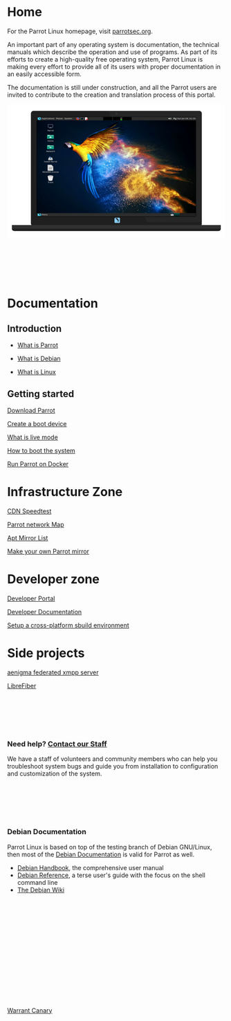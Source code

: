 # Home

For the Parrot Linux homepage, visit [parrotsec.org](https://parrotsec.org).

An important part of any operating system is documentation, the technical manuals which describe the operation and use of programs. As part of its efforts to create a high-quality free operating system, Parrot Linux is making every effort to provide all of its users with proper documentation in an easily accessible form.

The documentation is still under construction, and all the Parrot users are invited to contribute to the creation and translation process of this portal.


![screenshot](img/screenshot.png)

&nbsp;


&nbsp;


&nbsp;


# Documentation

## Introduction

- [What is Parrot](intro/what-is-parrot.md)

- [What is Debian](intro/what-is-debian.md)

- [What is Linux](intro/what-is-linux.md)

## Getting started

[Download Parrot](getting-started/download.md)

[Create a boot device](getting-started/create-boot-device.md)

[What is live mode](getting-started/what-is-live-mode.md)

[How to boot the system](getting-started/how-to-boot.md)

[Run Parrot on Docker](getting-started/parrot-on-docker.md)


# Infrastructure Zone

[CDN Speedtest](https://deb.parrotsec.org/speedtest)

[Parrot network Map](weathermap.md)

[Apt Mirror List](mirror-list.md)

[Make your own Parrot mirror](https://www.parrotsec.org/docs/mirror-list/#make-your-own-mirror)




# Developer zone

[Developer Portal](https://nest.parrotsec.org)

[Developer Documentation](dev/index.md)

[Setup a cross-platform sbuild environment](dev/sbuild.md)




# Side projects

[aenigma federated xmpp server](https://github.com/openspace42/aenigma)

[LibreFiber](https://github.com/openspace42/LibreFibre)



&nbsp;


&nbsp;


&nbsp;


### Need help? [Contact our Staff](https://community.parrotsec.org)

We have a staff of volunteers and community members who can help you
troubleshoot system bugs and guide you from installation to configuration 
and customization of the system.


&nbsp;


&nbsp;


&nbsp;


### Debian Documentation

Parrot Linux is based on top of the testing branch of Debian GNU/Linux, then most of the [Debian Documentation](https://www.debian.org/doc) is valid for Parrot as well.

 * [Debian Handbook](https://www.debian.org/doc/manuals/debian-handbook/), the comprehensive user manual
 * [Debian Reference](https://www.debian.org/doc/manuals/debian-reference/), a terse user's guide with the focus on the shell command line
 * [The Debian Wiki](https://wiki.debian.org/)

 &nbsp;

 &nbsp;

 &nbsp;

 &nbsp;

 &nbsp;

 &nbsp;

 &nbsp;

 &nbsp;

[Warrant Canary](warrant-canary)
